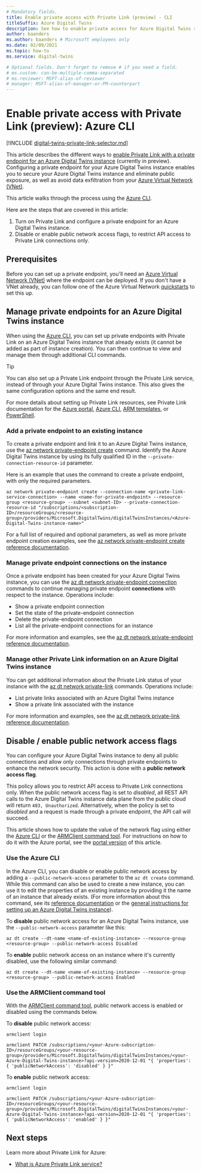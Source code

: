 ```yaml
---
# Mandatory fields.
title: Enable private access with Private Link (preview) - CLI
titleSuffix: Azure Digital Twins
description: See how to enable private access for Azure Digital Twins solutions with Private Link, using the Azure CLI.
author: baanders
ms.author: baanders # Microsoft employees only
ms.date: 02/09/2021
ms.topic: how-to
ms.service: digital-twins

# Optional fields. Don't forget to remove # if you need a field.
# ms.custom: can-be-multiple-comma-separated
# ms.reviewer: MSFT-alias-of-reviewer
# manager: MSFT-alias-of-manager-or-PM-counterpart
---
```


# Enable private access with Private Link (preview): Azure CLI

[!INCLUDE [digital-twins-private-link-selector.md](../../includes/digital-twins-private-link-selector.md)]

This article describes the different ways to [enable Private Link with a private endpoint for an Azure Digital Twins instance](concepts-security.md#private-network-access-with-azure-private-link-preview) (currently in preview). Configuring a private endpoint for your Azure Digital Twins instance enables you to secure your Azure Digital Twins instance and eliminate public exposure, as well as avoid data exfiltration from your [Azure Virtual Network (VNet)](../virtual-network/virtual-networks-overview.md).

This article walks through the process using the [Azure CLI](/cli/azure/what-is-azure-cli).

Here are the steps that are covered in this article: 
1. Turn on Private Link and configure a private endpoint for an Azure Digital Twins instance.
1. Disable or enable public network access flags, to restrict API access to Private Link connections only.

## Prerequisites

Before you can set up a private endpoint, you'll need an [Azure Virtual Network (VNet)](../virtual-network/virtual-networks-overview.md) where the endpoint can be deployed. If you don't have a VNet already, you can follow one of the Azure Virtual Network [quickstarts](../virtual-network/quick-create-portal.md) to set this up.

## Manage private endpoints for an Azure Digital Twins instance 

When using the [Azure CLI](/cli/azure/what-is-azure-cli), you can set up private endpoints with Private Link on an Azure Digital Twins instance that already exists (it cannot be added as part of instance creation). You can then continue to view and manage them through additional CLI commands. 

>[!TIP]
> You can also set up a Private Link endpoint through the Private Link service, instead of through your Azure Digital Twins instance. This also gives the same configuration options and the same end result.
>
> For more details about setting up Private Link resources, see Private Link documentation for the [Azure portal](../private-link/create-private-endpoint-portal.md), [Azure CLI](../private-link/create-private-endpoint-cli.md), [ARM templates](../private-link/create-private-endpoint-template.md), or [PowerShell](../private-link/create-private-endpoint-powershell.md).

### Add a private endpoint to an existing instance

To create a private endpoint and link it to an Azure Digital Twins instance, use the [az network private-endpoint create](/cli/azure/network/private-endpoint?view=azure-cli-latest&preserve-view=true#az_network_private_endpoint_create) command. Identify the Azure Digital Twins instance by using its fully qualified ID in the `--private-connection-resource-id` parameter.

Here is an example that uses the command to create a private endpoint, with only the required parameters.

```azurecli-interactive
az network private-endpoint create --connection-name <private-link-service-connection> --name <name-for-private-endpoint> --resource-group <resource-group> --subnet <subnet-ID> --private-connection-resource-id "/subscriptions/<subscription-ID>/resourceGroups/<resource-group>/providers/Microsoft.DigitalTwins/digitalTwinsInstances/<Azure-Digital-Twins-instance-name>" 
```

For a full list of required and optional parameters, as well as more private endpoint creation examples, see the [az network private-endpoint create reference documentation](/cli/azure/network/private-endpoint?view=azure-cli-latest&preserve-view=true#az_network_private_endpoint_create).

### Manage private endpoint connections on the instance

Once a private endpoint has been created for your Azure Digital Twins instance, you can use the [az dt network private-endpoint connection](/cli/azure/dt/network/private-endpoint/connection?view=azure-cli-latest&preserve-view=true) commands to continue managing private endpoint **connections** with respect to the instance. Operations include:
* Show a private endpoint connection
* Set the state of the private-endpoint connection
* Delete the private-endpoint connection
* List all the private-endpoint connections for an instance

For more information and examples, see the [az dt network private-endpoint reference documentation](/cli/azure/dt/network/private-endpoint?view=azure-cli-latest&preserve-view=true).

### Manage other Private Link information on an Azure Digital Twins instance

You can get additional information about the Private Link status of your instance with the [az dt network private-link](/cli/azure/dt/network/private-link?view=azure-cli-latest&preserve-view=true) commands. Operations include:
* List private links associated with an Azure Digital Twins instance
* Show a private link associated with the instance

For more information and examples, see the [az dt network private-link reference documentation](/cli/azure/dt/network/private-link?view=azure-cli-latest&preserve-view=true).

## Disable / enable public network access flags

You can configure your Azure Digital Twins instance to deny all public connections and allow only connections through private endpoints to enhance the network security. This action is done with a **public network access flag**. 

This policy allows you to restrict API access to Private Link connections only. When the public network access flag is set to *disabled*, all REST API calls to the Azure Digital Twins instance data plane from the public cloud will return `403, Unauthorized`. Alternatively, when the policy is set to *disabled* and a request is made through a private endpoint, the API call will succeed.

This article shows how to update the value of the network flag using either the [Azure CLI](/cli/azure/) or the [ARMClient command tool](https://github.com/projectkudu/ARMClient). For instructions on how to do it with the Azure portal, see the [portal version](how-to-enable-private-link-portal.md) of this article.

### Use the Azure CLI

In the Azure CLI, you can disable or enable public network access by adding a `--public-network-access` parameter to the `az dt create` command. While this command can also be used to create a new instance, you can use it to edit the properties of an existing instance by providing it the name of an instance that already exists. (For more information about this command, see its [reference documentation](/cli/azure/dt?view=azure-cli-latest&preserve-view=true#az_dt_create) or the [general instructions for setting up an Azure Digital Twins instance](how-to-set-up-instance-cli.md#create-the-azure-digital-twins-instance)).

To **disable** public network access for an Azure Digital Twins instance, use the `--public-network-access` parameter like this:

```azurecli-interactive
az dt create --dt-name <name-of-existing-instance> --resource-group <resource-group> --public-network-access Disabled
```

To **enable** public network access on an instance where it's currently disabled, use the following similar command:

```azurecli-interactive
az dt create --dt-name <name-of-existing-instance> --resource-group <resource-group> --public-network-access Enabled
```

### Use the ARMClient command tool 

With the [ARMClient command tool](https://github.com/projectkudu/ARMClient), public network access is enabled or disabled using the commands below. 

To **disable** public network access:
  
```cmd/sh
armclient login 

armclient PATCH /subscriptions/<your-Azure-subscription-ID>/resourceGroups/<your-resource-group>/providers/Microsoft.DigitalTwins/digitalTwinsInstances/<your-Azure-Digital-Twins-instance>?api-version=2020-12-01 "{ 'properties': { 'publicNetworkAccess': 'disabled' } }"  
```

To **enable** public network access:  
  
```cmd/sh
armclient login 

armclient PATCH /subscriptions/<your-Azure-subscription-ID>/resourceGroups/<your-resource-group>/providers/Microsoft.DigitalTwins/digitalTwinsInstances/<your-Azure-Digital-Twins-instance>?api-version=2020-12-01 "{ 'properties': { 'publicNetworkAccess': 'enabled' } }"  
``` 

## Next steps

Learn more about Private Link for Azure: 
* [What is Azure Private Link service?](../private-link/private-link-service-overview.md)